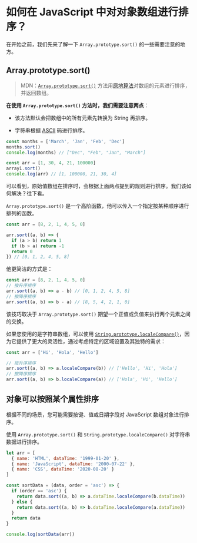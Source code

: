 # 如何在 JavaScript 中对对象数组进行排序？

在开始之前，我们先来了解一下 `Array.prototype.sort()` 的一些需要注意的地方。

## Array.prototype.sort()

> MDN：[`Array.prototype.sort()`](https://developer.mozilla.org/en-US/docs/Web/JavaScript/Reference/Global_Objects/Array/sort) 方法用[原地算法](https://en.wikipedia.org/wiki/In-place_algorithm)对数组的元素进行排序，并返回数组。

**在使用 `Array.prototype.sort()` 方法时，我们需要注意两点**：

- 该方法默认会把数组中的所有元素先转换为 String 再排序。

- 字符串根据 [ASCII](https://www.asciim.cn/) 码进行排序。

```js
const months = ['March', 'Jan', 'Feb', 'Dec']
months.sort()
console.log(months) // ["Dec", "Feb", "Jan", "March"]

const arr = [1, 30, 4, 21, 100000]
array1.sort()
console.log(arr) // [1, 100000, 21, 30, 4]
```

可以看到，原始值数组在排序时，会根据上面两点提到的规则进行排序。我们该如何解决？往下看。

`Array.prototype.sort()` 是一个高阶函数，他可以传入一个指定按某种顺序进行排列的函数。

```js
const arr = [8, 2, 1, 4, 5, 0]

arr.sort((a, b) => {
  if (a > b) return 1
  if (b > a) return -1
  return 0
}) // [0, 1, 2, 4, 5, 8]
```

他更简洁的方式是：

```js
const arr = [8, 2, 1, 4, 5, 0]
// 按升序排序
arr.sort((a, b) => a - b) // [0, 1, 2, 4, 5, 8]
// 按降序排序
arr.sort((a, b) => b - a) // [8, 5, 4, 2, 1, 0]
```

该技巧取决于 `Array.prototype.sort()` 期望一个正值或负值来执行两个元素之间的交换。

如果您使用的是字符串数组，可以使用 [`String.prototype.localeCompare()`](https://developer.mozilla.org/en-US/docs/Web/JavaScript/Reference/Global_Objects/String/localeCompare)，因为它提供了更大的灵活性，通过考虑特定的区域设置及其独特的需求：

```js
const arr = ['Hi', 'Hola', 'Hello']

// 按升序排序
arr.sort((a, b) => a.localeCompare(b)) // ['Hello', 'Hi', 'Hola']
// 按降序排序
arr.sort((a, b) => b.localeCompare(a)) // ['Hola', 'Hi', 'Hello']
```

## 对象可以按照某个属性排序

根据不同的场景，您可能需要按键、值或日期字段对 JavaScript 数组对象进行排序。

使用 `Array.prototype.sort()` 和 `String.prototype.localeCompare()` 对字符串数据进行排序。

```js
let arr = [
  { name: 'HTML', dataTime: '1999-01-20' },
  { name: 'JavaScript', dataTime: '2000-07-22' },
  { name: 'CSS', dataTime: '2020-08-20' }
]

const sortData = (data, order = 'asc') => {
  if (order == 'asc') {
    return data.sort((a, b) => a.dataTime.localeCompare(b.dataTime))
  } else {
    return data.sort((a, b) => b.dataTime.localeCompare(a.dataTime))
  }
  return data
}

console.log(sortData(arr))
```
